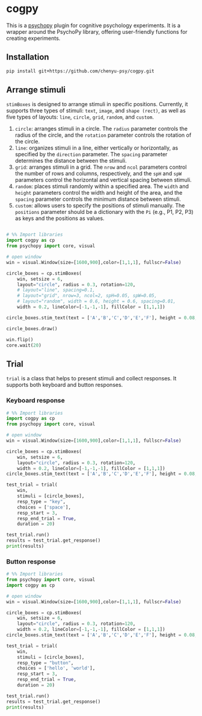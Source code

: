 # cogpy

This is a [psychopy](https://psychopy.org) plugin for cognitive psychology experiments. It is a wrapper around the PsychoPy library, offering user-friendly functions for creating experiments.

## Installation

```bash
pip install git+https://github.com/chenyu-psy/cogpy.git
```

## Arrange stimuli

`stimBoxes` is designed to arrange stimuli in specific positions. Currently, it supports three types of stimuli: `text`, `image`, and `shape (rect)`, as well as five types of layouts: `line`, `circle`, `grid`, `random`, and `custom`.

1. `circle`: arranges stimuli in a circle. The `radius` parameter controls the radius of the circle, and the `rotation` parameter controls the rotation of the circle.
2. `line`: organizes stimuli in a line, either vertically or horizontally, as specified by the `direction` parameter. The `spacing` parameter determines the distance between the stimuli.
3. `grid`: arranges stimuli in a grid. The `nrow` and `ncol` parameters control the number of rows and columns, respectively, and the `spH` and `spW` parameters control the horizontal and vertical spacing between stimuli.
4. `random`: places stimuli randomly within a specified area. The `width` and `height` parameters control the width and height of the area, and the `spacing` parameter controls the minimum distance between stimuli.
5. `custom`: allows users to specify the positions of stimuli manually. The `positions` parameter should be a dictionary with the `Pi` (e.g., P1, P2, P3) as keys and the positions as values.


```python

# %% Import libraries
import cogpy as cp
from psychopy import core, visual

# open window
win = visual.Window(size=[1600,900],color=[1,1,1], fullscr=False)

circle_boxes = cp.stimBoxes(
    win, setsize = 6, 
    layout="circle", radius = 0.3, rotation=120,
    # layout="line", spacing=0.1,
    # layout="grid", nrow=3, ncol=2, spH=0.05, spW=0.05,
    # layout="random", width = 0.6, height = 0.6, spacing=0.01,
    width = 0.2, lineColor=[-1,-1,-1], fillColor = [1,1,1])

circle_boxes.stim_text(text = ['A','B','C','D','E','F'], height = 0.08, color=[-1,-1,-1])

circle_boxes.draw()

win.flip()
core.wait(20)

```

## Trial

`trial` is a class that helps to present stimuli and collect responses. It supports both keyboard and button responses.

### Keyboard response

```python
# %% Import libraries
import cogpy as cp
from psychopy import core, visual

# open window
win = visual.Window(size=[1600,900],color=[1,1,1], fullscr=False)

circle_boxes = cp.stimBoxes(
    win, setsize = 6, 
    layout="circle", radius = 0.3, rotation=120,
    width = 0.2, lineColor=[-1,-1,-1], fillColor = [1,1,1])
circle_boxes.stim_text(text = ['A','B','C','D','E','F'], height = 0.08, color="#bababa")

test_trial = trial(
    win, 
    stimuli = [circle_boxes], 
    resp_type = "key", 
    choices = ['space'], 
    resp_start = 3, 
    resp_end_trial = True, 
    duration = 20)

test_trial.run()
results = test_trial.get_response()
print(results)

```

### Button response

```python
# %% Import libraries
from psychopy import core, visual
import cogpy as cp

# open window
win = visual.Window(size=[1600,900],color=[1,1,1], fullscr=False)

circle_boxes = cp.stimBoxes(
    win, setsize = 6, 
    layout="circle", radius = 0.3, rotation=120,
    width = 0.2, lineColor=[-1,-1,-1], fillColor = [1,1,1])
circle_boxes.stim_text(text = ['A','B','C','D','E','F'], height = 0.08, color="#bababa")

test_trial = trial(
    win, 
    stimuli = [circle_boxes], 
    resp_type = "button", 
    choices = ['hello', 'world'], 
    resp_start = 3, 
    resp_end_trial = True, 
    duration = 20)

test_trial.run()
results = test_trial.get_response()
print(results)
```
